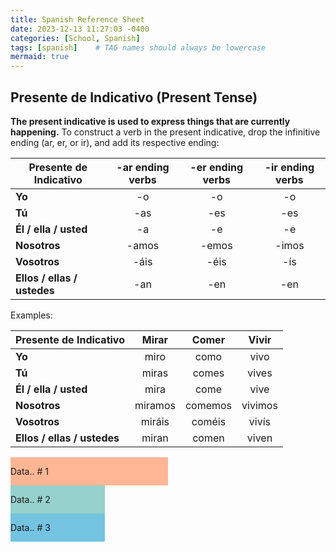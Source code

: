 ```yaml
---
title: Spanish Reference Sheet
date: 2023-12-13 11:27:03 -0400
categories: [School, Spanish]
tags: [spanish]    # TAG names should always be lowercase
mermaid: true
---
```

<style>
    table {
        width: 100%;
    }


    {
        box-sizing: border-box;
    }
    /* Set additional styling options for the columns */
    .column {
    float: middle;
    }

    /* Set width length for the left, right and middle columns */
    .left {
    width: 50%;
    }

    .middle {
    width: 30%;
    }
    
    .right {
    width: 30%;
    }

    .row:after {
    content: "";
    display: table;
    clear: both;
    }

</style>

## Presente de Indicativo (Present Tense)
**The present indicative is used to express things that are currently happening.** To construct a verb in the present indicative, drop the infinitive ending (ar, er, or ir), and add its respective ending:

| **Presente de Indicativo** | **-ar ending verbs** | **-er ending verbs** | **-ir ending verbs** |
|----------------------------|:--------------------:|:--------------------:|:--------------------:|
| **Yo** | -o | -o | -o |
| **Tú** | -as | -es | -es |
| **Él / ella / usted** | -a | -e | -e |
| **Nosotros** | -amos | -emos | -imos |
| **Vosotros** | -áis | -éis | -ís |
| **Ellos / ellas / ustedes** | -an | -en | -en |

Examples:

| **Presente de Indicativo** | **Mirar** | **Comer** | **Vivir** |
|----------------------------|:---------:|:---------:|:---------:|
| **Yo** | miro | como | vivo |
| **Tú** | miras | comes | vives |
| **Él / ella / usted** | mira | come | vive |
| **Nosotros** | miramos | comemos | vivimos |
| **Vosotros** | miráis | coméis | vivís |
| **Ellos / ellas / ustedes** | miran | comen | viven |

<div class="row">
    <div class="column left" style="background-color:#FFB695;">
        <p>Data.. # 1</p>
    </div>
    <div class="column middle" style="background-color:#96D1CD;">
        <p>Data.. # 2</p>
    </div>
    <div class="column right" style="background-color:#74C3E1;">
        <p>Data.. # 3</p>
